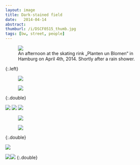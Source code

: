 ```yaml
---
layout: image
title: Dark-stained field
date:   2014-04-14
abstract: 
thumburl: /i/DSCF0515_thumb.jpg
tags: [bw, street, people]
---
```

<figure>
<img src="{{site.url}}/i/DSCF0539.jpg" />
<figcaption>
An afternoon at the skating rink „Planten un Blomen“ in Hamburg on April 4th, 2014. Shortly after a rain shower.
</figcaption>
</figure> {:.left}

<div>
<figure>
<img src="{{site.url}}/i/DSCF0525.jpg" />
</figure>
<figure>
<img src="{{site.url}}/i/DSCF0523.jpg" />
</figure>
</div> {:.double}

![]({{site.url}}/i/DSCF0515.jpg)
![]({{site.url}}/i/DSCF0507.jpg)
![]({{site.url}}/i/DSCF0487.jpg)

<div>
<figure>
<img src="{{site.url}}/i/DSCF0486.jpg" />
</figure>
<figure>
<img src="{{site.url}}/i/DSCF0471.jpg" />
</figure>
</div> {:.double}

![]({{site.url}}/i/DSCF0468.jpg)

![]({{site.url}}/i/DSCF0467.jpg)![]({{site.url}}/i/DSCF0465.jpg)
{:.double}



